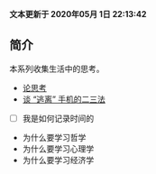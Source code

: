 **文本更新于 2020年05月 1日 22:13:42**
## 简介
本系列收集生活中的思考。

- [论思考](../thinking-more/1-why-we-need-independent-thinking.md)
- [谈 “逃离” 手机的二三法](../thinking-more/2-escaping-from-smartphone.md) 
- [ ] 我是如何记录时间的
- 为什么要学习哲学
- 为什么要学习心理学
- 为什么要学习经济学